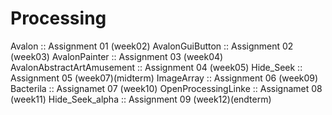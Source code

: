 # Processing

Avalon                      :: Assignment 01 (week02)
AvalonGuiButton             :: Assignment 02 (week03)
AvalonPainter               :: Assignment 03 (week04)
AvalonAbstractArtAmusement  :: Assignment 04 (week05)
Hide_Seek                   :: Assignment 05 (week07)(midterm)
ImageArray                  :: Assignment 06 (week09)
Bacterila                   :: Assignamet 07 (week10)
OpenProcessingLinke         :: Assignamet 08 (week11)
Hide_Seek_alpha             :: Assignment 09 (week12)(endterm)
